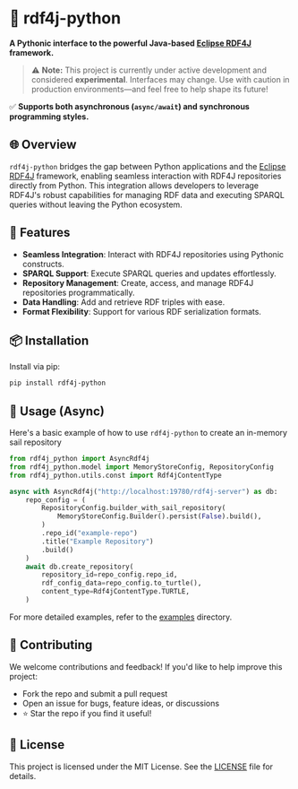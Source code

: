 # 🐍 rdf4j-python

**A Pythonic interface to the powerful Java-based [Eclipse RDF4J](https://rdf4j.org/) framework.**

> ⚠️ **Note:** This project is currently under active development and considered **experimental**. Interfaces may change. Use with caution in production environments—and feel free to help shape its future!

✅ **Supports both asynchronous (`async/await`) and synchronous programming styles.**

## 🌐 Overview

`rdf4j-python` bridges the gap between Python applications and the [Eclipse RDF4J](https://rdf4j.org/) framework, enabling seamless interaction with RDF4J repositories directly from Python. This integration allows developers to leverage RDF4J's robust capabilities for managing RDF data and executing SPARQL queries without leaving the Python ecosystem.

## 🚀 Features

- **Seamless Integration**: Interact with RDF4J repositories using Pythonic constructs.
- **SPARQL Support**: Execute SPARQL queries and updates effortlessly.
- **Repository Management**: Create, access, and manage RDF4J repositories programmatically.
- **Data Handling**: Add and retrieve RDF triples with ease.
- **Format Flexibility**: Support for various RDF serialization formats.

## 📦 Installation

Install via pip:

```bash
pip install rdf4j-python
```

## 🧪 Usage (Async)

Here's a basic example of how to use `rdf4j-python` to create an in-memory sail repository

```python
from rdf4j_python import AsyncRdf4j
from rdf4j_python.model import MemoryStoreConfig, RepositoryConfig
from rdf4j_python.utils.const import Rdf4jContentType

async with AsyncRdf4j("http://localhost:19780/rdf4j-server") as db:
    repo_config = (
        RepositoryConfig.builder_with_sail_repository(
            MemoryStoreConfig.Builder().persist(False).build(),
        )
        .repo_id("example-repo")
        .title("Example Repository")
        .build()
    )
    await db.create_repository(
        repository_id=repo_config.repo_id,
        rdf_config_data=repo_config.to_turtle(),
        content_type=Rdf4jContentType.TURTLE,
    )
```

For more detailed examples, refer to the [examples](https://github.com/odysa/rdf4j-python/tree/main/examples) directory.

## 🤝 Contributing

We welcome contributions and feedback! If you'd like to help improve this project:

- Fork the repo and submit a pull request
- Open an issue for bugs, feature ideas, or discussions
- ⭐ Star the repo if you find it useful!

## 📄 License

This project is licensed under the MIT License. See the [LICENSE](https://github.com/odysa/rdf4j-python/blob/main/LICENSE) file for details.
